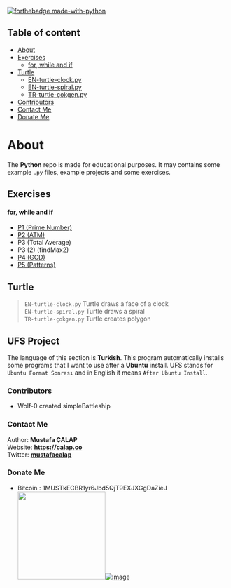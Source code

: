 [![forthebadge made-with-python](http://ForTheBadge.com/images/badges/made-with-python.svg)](https://www.python.org/)
## Table of content
- [About](#about) 
- [Exercises](#exercises)
    - [for, while and if](#for-while-and-if)
- [Turtle](#turtle)
    - [EN-turtle-clock.py](https://github.com/nexus38/Python/blob/master/Turtle/EN-turtle-clock.py)
    - [EN-turtle-spiral.py](https://github.com/nexus38/Python/blob/master/Turtle/EN-turtle-spiral.py)
    - [TR-turtle-çokgen.py](https://github.com/nexus38/Python/blob/master/Turtle/EN-turtle-clock.py)
- [Contributors](#contributors)
- [Contact Me](#contact-me)
- [Donate Me](#donate-me)

# About
The **Python** repo is made for educational purposes. It may contains some example `.py` files, example projects and some exercises.

## Exercises
#### for, while and if
- [P1 (Prime Number)](https://github.com/nexus38/Python/blob/master/Exercises/for%2C%20while%20and%20if/solutions/P1.py)
- [P2 (ATM)](https://github.com/nexus38/Python/blob/master/Exercises/for%2C%20while%20and%20if/solutions/P2.py)
- P3 (Total Average)
- P3 (2) (findMax2)
- [P4 (GCD)](https://github.com/nexus38/Python/blob/master/Exercises/for%2C%20while%20and%20if/solutions/P4.py)
- [P5 (Patterns)](https://github.com/nexus38/Python/blob/master/Exercises/for%2C%20while%20and%20if/solutions/P5.py)

## Turtle
> `EN-turtle-clock.py`
Turtle draws a face of a clock <br>
> `EN-turtle-spiral.py`
Turtle draws a spiral <br>
> `TR-turtle-çokgen.py`
Turtle creates polygon <br>

## UFS Project
The language of this section is **Turkish**. This program automatically installs some programs that I want to use after a **Ubuntu** install. UFS stands for `Ubuntu Format Sonrası` and in English it means `After Ubuntu Install`.

### Contributors
- Wolf-0 created simpleBattleship

### Contact Me
Author: **Mustafa ÇALAP** <br>
Website: **https://calap.co** <br>
Twitter: [**mustafacalap**](https://twitter.com/mustafacalap)

### Donate Me
- Bitcoin : 1MUSTkECBR1yr6Jbd5QjT9EXJXGgDaZieJ <br />
<img src="https://rlv.zcache.com/bitcoin_accepted_here_sticker-r148616b487084a369d4c15bf39055043_v9i40_8byvr_324.jpg" width="200px" height="200px">[![image](https://blog.calap.co/wp-content/uploads/2017/11/1MUST.png)](https://blog.calap.co/destek-olun)
